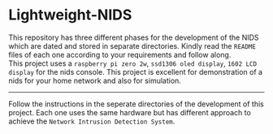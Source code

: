# Lightweight-NIDS
This repository has three different phases for the development of the NIDS which are dated and stored in separate directories. Kindly read the `README` files of each one according to your requirements and follow along.<br>
This project uses a `raspberry pi zero 2w`, `ssd1306 oled display`, `1602 LCD display` for the nids console. This project is excellent for demonstration of a nids for your home network and also for simulation.

---
Follow the instructions in the seperate directories of the development of this project. Each one uses the same hardware but has different approach to achieve the `Network Intrusion Detection System`.<br>

